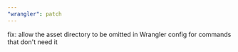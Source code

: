 ```yaml
---
"wrangler": patch
---
```


fix: allow the asset directory to be omitted in Wrangler config for commands that don't need it
